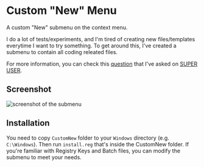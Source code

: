 # Custom "New" Menu

A custom "New" submenu on the context menu.

I do a lot of tests/experiments, and I'm tired of creating new files/templates everytime I want to try something. To get around this, I've created a submenu to contain all coding releated files.

For more information, you can check this [question](https://superuser.com/questions/1242099/create-a-new-new-submenu-in-context-menu-with-a-custom-name) that I've asked on [SUPER USER](https://superuser.com/).

## Screenshot

![screenshot of the submenu](http://image-url-here)

## Installation

You need to copy `CustomNew` folder to your `Windows` directory (e.g. `C:\Windows`). Then run `install.reg` that's inside the CustomNew folder. If you're familiar with Registry Keys and Batch files, you can modify the submenu to meet your needs.
